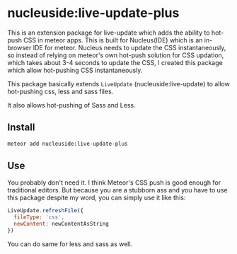 # nucleuside:live-update-plus

This is an extension package for live-update which adds the ability to hot-push CSS in meteor apps. This is built for Nucleus(IDE) which is an in-browser IDE for meteor. Nucleus needs to update the CSS instantaneously, so instead of relying on meteor's own hot-push solution for CSS updation, which takes about 3-4 seconds to update the CSS, I created this package which allow hot-pushing CSS instantaneously.

This package basically extends `LiveUpdate` (nucleuside:live-update) to allow hot-pushing css, less and sass files.

It also allows hot-pushing of Sass and Less.

## Install
```sh
meteor add nucleuside:live-update-plus
```

## Use
You probably don't need it. I think Meteor's CSS push is good enough for traditional editors. But because you are a stubborn ass and you have to use this package despite my word, you can simply use it like this:

```js
LiveUpdate.refreshFile({
  fileType: 'css',
  newContent: newContentAsString
})
```

You can do same for less and sass as well.
